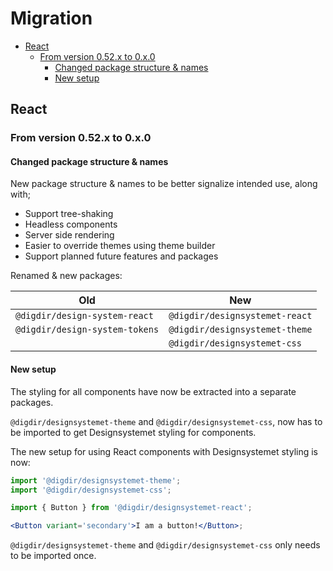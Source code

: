 <h1>Migration</h1>

- [React](#react)
  - [From version 0.52.x to 0.x.0](#from-version-052x-to-0x0)
    - [Changed package structure \& names](#changed-package-structure--names)
    - [New setup](#new-setup)

## React

### From version 0.52.x to 0.x.0

#### Changed package structure & names

New package structure & names to be better signalize intended use, along with;

- Support tree-shaking
- Headless components
- Server side rendering
- Easier to override themes using theme builder
- Support planned future features and packages

Renamed & new packages:

| Old                            | New                            |
| ------------------------------ | ------------------------------ |
| `@digdir/design-system-react`  | `@digdir/designsystemet-react` |
| `@digdir/design-system-tokens` | `@digdir/designsystemet-theme` |
|                                | `@digdir/designsystemet-css`   |

#### New setup

The styling for all components have now be extracted into a separate packages.

`@digdir/designsystemet-theme` and `@digdir/designsystemet-css`, now has to be imported to get Designsystemet styling for components.

The new setup for using React components with Designsystemet styling is now:

```jsx
import '@digdir/designsystemet-theme';
import '@digdir/designsystemet-css';

import { Button } from '@digdir/designsystemet-react';

<Button variant='secondary'>I am a button!</Button>;
```

`@digdir/designsystemet-theme` and `@digdir/designsystemet-css` only needs to be imported once.
